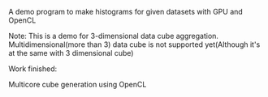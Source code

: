 A demo program to make histograms for given datasets with GPU and OpenCL

Note: This is a demo for 3-dimensional data cube aggregation. Multidimensional(more than 3) data cube is not supported yet(Although it's at the same with 3 dimensional cube)

Work finished:

Multicore cube generation using OpenCL
